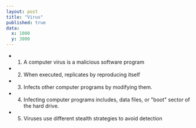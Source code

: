 ```yaml
---
layout: post
title: "Virus"
published: true
data:
  x: 1000
  y: 3000
---
```


+  1. A computer virus is a malicious software program 
+  2. When executed, replicates by reproducing itself 
+  3. Infects other computer programs by modifying them. 
+  4. Infecting computer programs includes, data files, or "boot" sector of the hard drive.
+  5. Viruses use different stealth strategies to avoid detection
